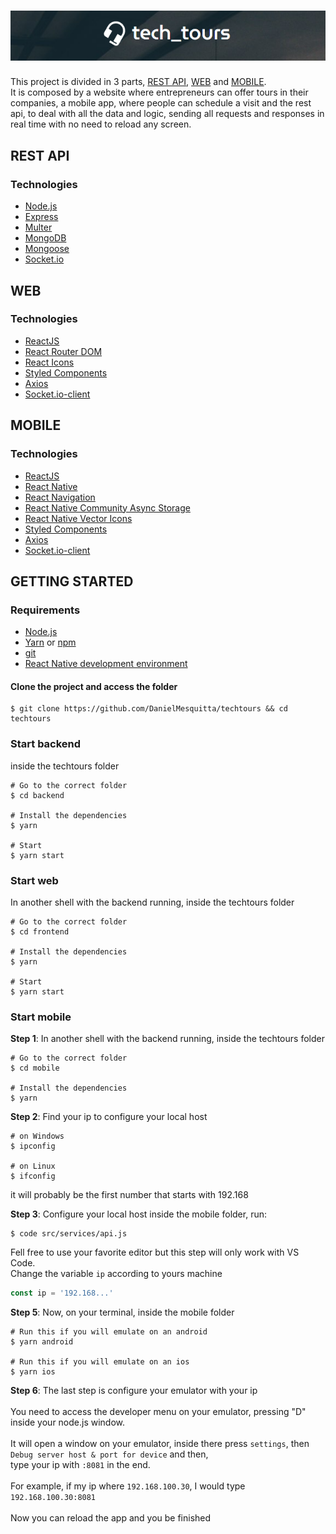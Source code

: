 <h1 align="center">
  <img src="Logo.PNG">
</h1>

This project is divided in 3 parts, [REST API](#rest-api), [WEB](#web) and [MOBILE](#mobile). <br/>
It is composed by a website where entrepreneurs can offer tours in their companies, a mobile app, where people can schedule a visit and the rest api,
to deal with all the data and logic, sending all requests and responses in real time with no need to reload any screen.

## REST API

### Technologies

- [Node.js](https://nodejs.org/)
- [Express](https://expressjs.com/)
- [Multer](https://github.com/expressjs/multer)
- [MongoDB](https://www.mongodb.com/)
- [Mongoose](https://mongoosejs.com/)
- [Socket.io](https://socket.io/)

## WEB

### Technologies

- [ReactJS](https://reactjs.org/)
- [React Router DOM](https://github.com/ReactTraining/react-router/tree/master/packages/react-router-dom)
- [React Icons](https://github.com/react-icons/react-icons)
- [Styled Components](https://styled-components.com/)
- [Axios](https://github.com/axios/axios)
- [Socket.io-client](https://socket.io/docs/client-api/)

## MOBILE

### Technologies

- [ReactJS](https://reactjs.org/)
- [React Native](https://reactnative.dev/)
- [React Navigation](https://reactnavigation.org/)
- [React Native Community Async Storage](https://github.com/react-native-community/async-storage)
- [React Native Vector Icons](https://github.com/oblador/react-native-vector-icons)
- [Styled Components](https://styled-components.com/)
- [Axios](https://github.com/axios/axios)
- [Socket.io-client](https://socket.io/docs/client-api/)

## GETTING STARTED

### Requirements

- [Node.js](https://nodejs.org/)
- [Yarn](https://yarnpkg.com/) or [npm](https://www.npmjs.com/)
- [git](https://git-scm.com/)
- [React Native development environment](https://reactnative.dev/docs/environment-setup)

#### Clone the project and access the folder

```shell
$ git clone https://github.com/DanielMesquitta/techtours && cd techtours
```

### Start backend

inside the techtours folder

```shell
# Go to the correct folder
$ cd backend

# Install the dependencies
$ yarn

# Start
$ yarn start
```

### Start web

In another shell with the backend running, inside the techtours folder

```shell
# Go to the correct folder
$ cd frontend

# Install the dependencies
$ yarn

# Start
$ yarn start
```

### Start mobile

**Step 1**: In another shell with the backend running, inside the techtours folder

```shell
# Go to the correct folder
$ cd mobile

# Install the dependencies
$ yarn
```

**Step 2**: Find your ip to configure your local host

```shell
# on Windows
$ ipconfig

# on Linux
$ ifconfig
```

it will probably be the first number that starts with 192.168

**Step 3**: Configure your local host
inside the mobile folder, run:

```shell
$ code src/services/api.js
```

Fell free to use your favorite editor but this step will only work with VS Code.<br/>
Change the variable `ip` according to yours machine

```js
const ip = '192.168...'
```

**Step 5**: Now, on your terminal, inside the mobile folder

```shell
# Run this if you will emulate on an android
$ yarn android

# Run this if you will emulate on an ios
$ yarn ios
```

**Step 6**: The last step is configure your emulator with your ip <br/><br/>
You need to access the developer menu on your emulator, pressing "D" inside your node.js window.<br/><br/> It will open a window on your emulator, inside there
press `settings`, then `Debug server host & port for device` and then,<br/> type your ip with `:8081` in the end.
<br/><br/>
For example, if my ip where `192.168.100.30`, I would type `192.168.100.30:8081` <br/><br/>
Now you can reload the app and you be finished
